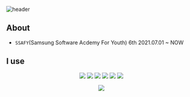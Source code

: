 ![header](https://capsule-render.vercel.app/api?type=waving&color=F9E4AA&height=250&section=header&text=Hyeongjun%20Kim&&fontColor=484848&fontSize=70&animation=fadeIn&fontAlignY=38&desc=Frontend%20Developer%20💻&descAlignY=60&descAlign=67)

## About 
- `SSAFY`(Samsung Software Acdemy For Youth) 6th 2021.07.01 ~ NOW

## I use
<div align=center>
    <img src="https://img.shields.io/badge/Python-3776AB?style=flat-square&logo=Python&logoColor=white"/>
    <img src="https://img.shields.io/badge/HTML5-E34F26?style=flat-square&logo=HTML5&logoColor=white"/> 
    <img src="https://img.shields.io/badge/CSS3-1572B6?style=flat-square&logo=CSS3&logoColor=white"/>
    <img src="https://img.shields.io/badge/React-61DAFB?style=flat-square&logo=React&logoColor=white"/>
    <img src="https://img.shields.io/badge/JavaScript-F7DF1E?style=flat-square&logo=JavaScript&logoColor=white"/>
    <img src="https://img.shields.io/badge/Python-3776AB?style=flat-square&logo=Python&logoColor=white"/>
</div>
<p align="center">
  <img src="http://mazassumnida.wtf/api/v2/generate_badge?boj=twintinssk">
</p>
